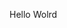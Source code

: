 Hello Wolrd






























































































































































































































































































































































































































































































































































































































































































































































































































































































































































































































































































































































































































































































































































